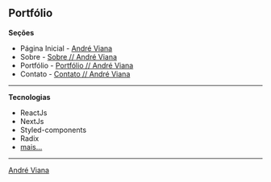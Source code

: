 ## Portfólio

**Seções**
- Página Inicial - [André Viana](https://andre-viana.vercel.app/)
- Sobre - [Sobre // André Viana](https://andre-viana.vercel.app/about)
- Portfólio - [Portfólio // André Viana](https://andre-viana.vercel.app/portfolio)
- Contato - [Contato // André Viana](https://andre-viana.vercel.app/contact)

<hr />

**Tecnologias**
- ReactJs
- NextJs
- Styled-components
- Radix
- [mais...](https://github.com/vianaandre/andre-viana/blob/develop/package.json)

<hr />

[André Viana](https://github.com/vianaandre)
